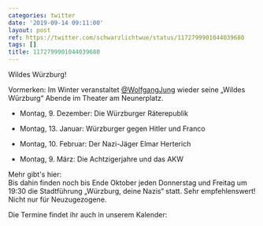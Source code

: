 ```yaml
---
categories: twitter
date: '2019-09-14 09:11:00'
layout: post
ref: https://twitter.com/schwarzlichtwue/status/1172799901044039680
tags: []
title: 1172799901044039680
---
```

Wildes Würzburg!



Vormerken: Im Winter veranstaltet [@WolfgangJung](https://twitter.com/WolfgangJung) wieder seine „Wildes Würzburg“ Abende im Theater am Neunerplatz. 
- Montag, 9. Dezember: Die Würzburger Räterepublik

- Montag, 13. Januar: Würzburger gegen Hitler und Franco

- Montag, 10. Februar: Der Nazi-Jäger Elmar Herterich

- Montag, 9. März: Die Achtzigerjahre und das AKW



Mehr gibt's hier:  
Bis dahin finden noch bis Ende Oktober jeden Donnerstag und Freitag um 19:30 die Stadtführung „Würzburg, deine Nazis“ statt. Sehr empfehlenswert! Nicht nur für Neuzugezogene. 



Die Termine findet ihr auch in unserem Kalender:  